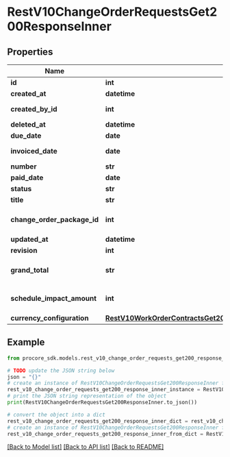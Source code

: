 # RestV10ChangeOrderRequestsGet200ResponseInner


## Properties

Name | Type | Description | Notes
------------ | ------------- | ------------- | -------------
**id** | **int** | ID | [optional] 
**created_at** | **datetime** | Created at | [optional] 
**created_by_id** | **int** | Created by id | [optional] 
**deleted_at** | **datetime** | Deleted at | [optional] 
**due_date** | **date** | Due date | [optional] 
**invoiced_date** | **date** | Invoiced date | [optional] 
**number** | **str** | Number | [optional] 
**paid_date** | **date** | Paid date | [optional] 
**status** | **str** | Status | [optional] 
**title** | **str** | Title | [optional] 
**change_order_package_id** | **int** | Change Order Package ID | [optional] 
**updated_at** | **datetime** | Updated at | [optional] 
**revision** | **int** | Revision | [optional] 
**grand_total** | **str** | Total including markup | [optional] 
**schedule_impact_amount** | **int** | Schedule impact in days | [optional] 
**currency_configuration** | [**RestV10WorkOrderContractsGet200ResponseInnerCurrencyConfiguration**](RestV10WorkOrderContractsGet200ResponseInnerCurrencyConfiguration.md) |  | [optional] 

## Example

```python
from procore_sdk.models.rest_v10_change_order_requests_get200_response_inner import RestV10ChangeOrderRequestsGet200ResponseInner

# TODO update the JSON string below
json = "{}"
# create an instance of RestV10ChangeOrderRequestsGet200ResponseInner from a JSON string
rest_v10_change_order_requests_get200_response_inner_instance = RestV10ChangeOrderRequestsGet200ResponseInner.from_json(json)
# print the JSON string representation of the object
print(RestV10ChangeOrderRequestsGet200ResponseInner.to_json())

# convert the object into a dict
rest_v10_change_order_requests_get200_response_inner_dict = rest_v10_change_order_requests_get200_response_inner_instance.to_dict()
# create an instance of RestV10ChangeOrderRequestsGet200ResponseInner from a dict
rest_v10_change_order_requests_get200_response_inner_from_dict = RestV10ChangeOrderRequestsGet200ResponseInner.from_dict(rest_v10_change_order_requests_get200_response_inner_dict)
```
[[Back to Model list]](../README.md#documentation-for-models) [[Back to API list]](../README.md#documentation-for-api-endpoints) [[Back to README]](../README.md)


